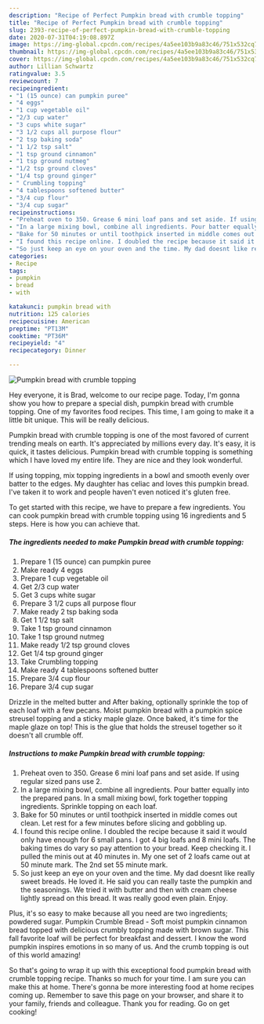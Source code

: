 ```yaml
---
description: "Recipe of Perfect Pumpkin bread with crumble topping"
title: "Recipe of Perfect Pumpkin bread with crumble topping"
slug: 2393-recipe-of-perfect-pumpkin-bread-with-crumble-topping
date: 2020-07-31T04:19:08.897Z
image: https://img-global.cpcdn.com/recipes/4a5ee103b9a83c46/751x532cq70/pumpkin-bread-with-crumble-topping-recipe-main-photo.jpg
thumbnail: https://img-global.cpcdn.com/recipes/4a5ee103b9a83c46/751x532cq70/pumpkin-bread-with-crumble-topping-recipe-main-photo.jpg
cover: https://img-global.cpcdn.com/recipes/4a5ee103b9a83c46/751x532cq70/pumpkin-bread-with-crumble-topping-recipe-main-photo.jpg
author: Lillian Schwartz
ratingvalue: 3.5
reviewcount: 7
recipeingredient:
- "1 (15 ounce) can pumpkin puree"
- "4 eggs"
- "1 cup vegetable oil"
- "2/3 cup water"
- "3 cups white sugar"
- "3 1/2 cups all purpose flour"
- "2 tsp baking soda"
- "1 1/2 tsp salt"
- "1 tsp ground cinnamon"
- "1 tsp ground nutmeg"
- "1/2 tsp ground cloves"
- "1/4 tsp ground ginger"
- " Crumbling topping"
- "4 tablespoons softened butter"
- "3/4 cup flour"
- "3/4 cup sugar"
recipeinstructions:
- "Preheat oven to 350. Grease 6 mini loaf pans and set aside. If using regular sized pans use 2."
- "In a large mixing bowl, combine all ingredients. Pour batter equally into the prepared pans. In a small mixing bowl, fork together topping ingredients. Sprinkle topping on each loaf."
- "Bake for 50 minutes or until toothpick inserted in middle comes out clean. Let rest for a few minutes before slicing and gobbling up."
- "I found this recipe online. I doubled the recipe because it said it would only have enough for 6 small pans. I got 4 big loafs and 8 mini loafs. The baking times do vary so pay attention to your bread. Keep checking it. I pulled the minis out at 40 minutes in. My one set of 2 loafs came out at 50 minute mark. The 2nd set 55 minute mark."
- "So just keep an eye on your oven and the time. My dad doesnt like really sweet breads. He loved it. He said you can really taste the pumpkin and the seasonings. We tried it with butter and then with cream cheese lightly spread on this bread. It was really good even plain. Enjoy."
categories:
- Recipe
tags:
- pumpkin
- bread
- with

katakunci: pumpkin bread with 
nutrition: 125 calories
recipecuisine: American
preptime: "PT13M"
cooktime: "PT36M"
recipeyield: "4"
recipecategory: Dinner

---
```



![Pumpkin bread with crumble topping](https://img-global.cpcdn.com/recipes/4a5ee103b9a83c46/751x532cq70/pumpkin-bread-with-crumble-topping-recipe-main-photo.jpg)

Hey everyone, it is Brad, welcome to our recipe page. Today, I'm gonna show you how to prepare a special dish, pumpkin bread with crumble topping. One of my favorites food recipes. This time, I am going to make it a little bit unique. This will be really delicious.

Pumpkin bread with crumble topping is one of the most favored of current trending meals on earth. It's appreciated by millions every day. It's easy, it is quick, it tastes delicious. Pumpkin bread with crumble topping is something which I have loved my entire life. They are nice and they look wonderful.

If using topping, mix topping ingredients in a bowl and smooth evenly over batter to the edges. My daughter has celiac and loves this pumpkin bread. I&#39;ve taken it to work and people haven&#39;t even noticed it&#39;s gluten free.


To get started with this recipe, we have to prepare a few ingredients. You can cook pumpkin bread with crumble topping using 16 ingredients and 5 steps. Here is how you can achieve that.

<!--inarticleads1-->

##### The ingredients needed to make Pumpkin bread with crumble topping:

1. Prepare 1 (15 ounce) can pumpkin puree
1. Make ready 4 eggs
1. Prepare 1 cup vegetable oil
1. Get 2/3 cup water
1. Get 3 cups white sugar
1. Prepare 3 1/2 cups all purpose flour
1. Make ready 2 tsp baking soda
1. Get 1 1/2 tsp salt
1. Take 1 tsp ground cinnamon
1. Take 1 tsp ground nutmeg
1. Make ready 1/2 tsp ground cloves
1. Get 1/4 tsp ground ginger
1. Take  Crumbling topping
1. Make ready 4 tablespoons softened butter
1. Prepare 3/4 cup flour
1. Prepare 3/4 cup sugar


Drizzle in the melted butter and After baking, optionally sprinkle the top of each loaf with a few pecans. Moist pumpkin bread with a pumpkin spice streusel topping and a sticky maple glaze. Once baked, it&#39;s time for the maple glaze on top! This is the glue that holds the streusel together so it doesn&#39;t all crumble off. 

<!--inarticleads2-->

##### Instructions to make Pumpkin bread with crumble topping:

1. Preheat oven to 350. Grease 6 mini loaf pans and set aside. If using regular sized pans use 2.
1. In a large mixing bowl, combine all ingredients. Pour batter equally into the prepared pans. In a small mixing bowl, fork together topping ingredients. Sprinkle topping on each loaf.
1. Bake for 50 minutes or until toothpick inserted in middle comes out clean. Let rest for a few minutes before slicing and gobbling up.
1. I found this recipe online. I doubled the recipe because it said it would only have enough for 6 small pans. I got 4 big loafs and 8 mini loafs. The baking times do vary so pay attention to your bread. Keep checking it. I pulled the minis out at 40 minutes in. My one set of 2 loafs came out at 50 minute mark. The 2nd set 55 minute mark.
1. So just keep an eye on your oven and the time. My dad doesnt like really sweet breads. He loved it. He said you can really taste the pumpkin and the seasonings. We tried it with butter and then with cream cheese lightly spread on this bread. It was really good even plain. Enjoy.


Plus, it&#39;s so easy to make because all you need are two ingredients; powdered sugar. Pumpkin Crumble Bread - Soft moist pumpkin cinnamon bread topped with delicious crumbly topping made with brown sugar. This fall favorite loaf will be perfect for breakfast and dessert. I know the word pumpkin inspires emotions in so many of us. And the crumb topping is out of this world amazing! 

So that's going to wrap it up with this exceptional food pumpkin bread with crumble topping recipe. Thanks so much for your time. I am sure you can make this at home. There's gonna be more interesting food at home recipes coming up. Remember to save this page on your browser, and share it to your family, friends and colleague. Thank you for reading. Go on get cooking!
